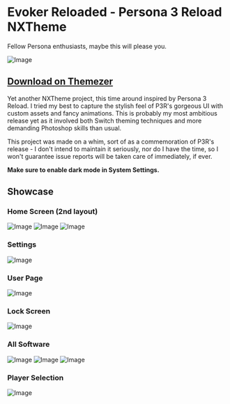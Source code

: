 # Evoker Reloaded - Persona 3 Reload NXTheme

Fellow Persona enthusiasts, maybe this will please you.

![Image](screenshots/h4.jpg)

## [Download on Themezer](https://themezer.net/packs/Evoker-Reloaded-Persona-3-Reload-746)

Yet another NXTheme project, this time around inspired by Persona 3 Reload. I tried my best to capture the stylish feel of P3R's gorgeous UI with custom assets and fancy animations. This is probably my most ambitious release yet as it involved both Switch theming techniques and more demanding Photoshop skills than usual.

This project was made on a whim, sort of as a commemoration of P3R's release - I don't intend to maintain it seriously, nor do I have the time, so I won't guarantee issue reports will be taken care of immediately, if ever.

**Make sure to enable dark mode in System Settings.**

## Showcase

### Home Screen (2nd layout)

![Image](screenshots/h1.jpg)
![Image](screenshots/h2.jpg)
![Image](screenshots/h3.jpg)

### Settings

![Image](screenshots/s.jpg)

### User Page

![Image](screenshots/u.jpg)

### Lock Screen

![Image](screenshots/l.jpg)

### All Software

![Image](screenshots/a1.jpg)
![Image](screenshots/a2.jpg)
![Image](screenshots/a3.jpg)

### Player Selection

![Image](screenshots/p.jpg)
